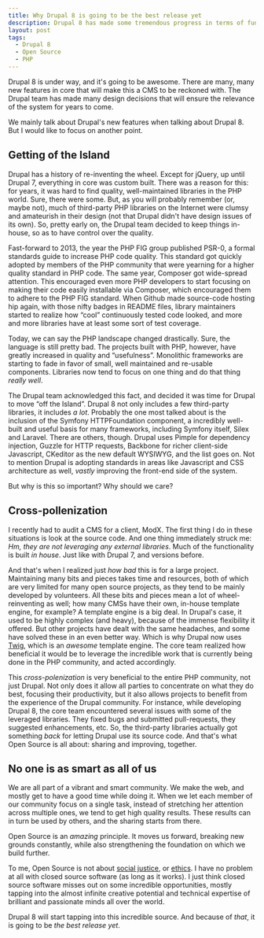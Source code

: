```yaml
---
title: Why Drupal 8 is going to be the best release yet
description: Drupal 8 has made some tremendous progress in terms of functionality and architecture. Here's why I think this release is a revolution.
layout: post
tags:
  - Drupal 8
  - Open Source
  - PHP
---
```


Drupal 8 is under way, and it's going to be awesome. There are many, many new features in core that will make this a CMS to be reckoned with. The Drupal team has made many design decisions that will ensure the relevance of the system for years to come.

We mainly talk about Drupal's new features when talking about Drupal 8. But I would like to focus on another point.

## Getting of the Island

Drupal has a history of re-inventing the wheel. Except for jQuery, up until Drupal 7, everything in core was custom built. There was a reason for this: for years, it was hard to find quality, well-maintained libraries in the PHP world. Sure, there were some. But, as you will probably remember (or, maybe not), much of third-party PHP libraries on the Internet were clumsy and amateurish in their design (not that Drupal didn't have design issues of its own). So, pretty early on, the Drupal team decided to keep things in-house, so as to have control over the quality.

Fast-forward to 2013, the year the PHP FIG group published PSR-0, a formal standards guide to increase PHP code quality. This standard got quickly adopted by members of the PHP community that were yearning for a higher quality standard in PHP code. The same year, Composer got wide-spread attention. This encouraged even more PHP developers to start focusing on making their code easily installable via Composer, which encouraged them to adhere to the PHP FIG standard. When Github made source-code hosting hip again, with those nifty badges in README files, library maintainers started to realize how &ldquo;cool&rdquo; continuously tested code looked, and more and more libraries have at least some sort of test coverage.

Today, we can say the PHP landscape changed drastically. Sure, the language is still pretty bad. The projects built with PHP, however, have greatly increased in quality and &ldquo;usefulness&rdquo;. Monolithic frameworks are starting to fade in favor of small, well maintained and re-usable components. Libraries now tend to focus on one thing and do that thing *really well*.

The Drupal team acknowledged this fact, and decided it was time for Drupal to move &ldquo;off the Island&rdquo;. Drupal 8 not only includes a few third-party libraries, it includes *a lot*. Probably the one most talked about is the inclusion of the Symfony HTTPFoundation component, a incredibly well-built and useful basis for many frameworks, including Symfony itself, Silex and Laravel. There are others, though. Drupal uses Pimple for dependency injection, Guzzle for HTTP requests, Backbone for richer client-side Javascript, CKeditor as the new default WYSIWYG, and the list goes on. Not to mention Drupal is adopting standards in areas like Javascript and CSS architecture as well, *vastly* improving the front-end side of the system.

But why is this so important? Why should we care?

## Cross-pollenization

I recently had to audit a CMS for a client, ModX. The first thing I do in these situations is look at the source code. And one thing immediately struck me: *Hm, they are not leveraging any external libraries*. Much of the functionality is built *in house*. Just like with Drupal 7, and versions before.

And that's when I realized just *how bad* this is for a large project. Maintaining many bits and pieces takes time and resources, both of which are very limited for many open source projects, as they tend to be mainly developed by volunteers. All these bits and pieces mean a lot of wheel-reinventing as well; how many CMSs have their own, in-house template engine, for example? A template engine is a big deal. In Drupal's case, it used to be highly complex (and heavy), because of the immense flexibility it offered. But other projects have dealt with the same headaches, and some have solved these in an even better way. Which is why Drupal now uses [Twig](), which is an *awesome* template engine. The core team realized how beneficial it would be to leverage the incredible work that is currently being done in the PHP community, and acted accordingly.

This *cross-polenization* is very beneficial to the entire PHP community, not just Drupal. Not only does it allow all parties to concentrate on what they do best, focusing their productivity, but it also allows projects to benefit from the experience of the Drupal community. For instance, while developing Drupal 8, the core team encountered several issues with some of the leveraged libraries. They fixed bugs and submitted pull-requests, they suggested enhancements, etc. So, the third-party libraries actually got something *back* for letting Drupal use its source code. And that's what Open Source is all about: sharing and improving, together.

## No one is as smart as all of us

We are all part of a vibrant and smart community. We make the web, and mostly get to have a good time while doing it. When we let each member of our community focus on a single task, instead of stretching her attention across multiple ones, we tend to get high quality results. These results can in turn be used by others, and the sharing starts from there.

Open Source is an *amazing* principle. It moves us forward, breaking new grounds constantly, while also strengthening the foundation on which we build further.

To me, Open Source is not about [social justice](), or [ethics](). I have no problem at all with closed source software (as long as it works). I just think closed source software misses out on some incredible opportunities, mostly tapping into the almost infinite creative potential and technical expertise of brilliant and passionate minds all over the world.

Drupal 8 will start tapping into this incredible source. And because of *that*, it is going to be *the best release yet*.

